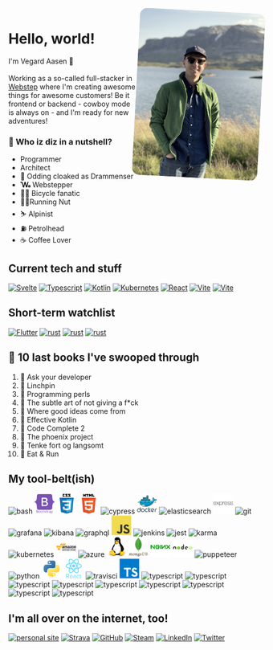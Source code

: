 <img style="border-radius: 15px; filter: sepia(35%); transform: rotate(3deg)" src="./me.jpeg" width="250" alt="vegard aasen amazing beautiful photo" align="right">
<h1 align="left">Hello, world!</h1>
<p>
    I'm Vegard Aasen <span style="overflow: hidden;transition-duration: 0.8s;transition-property: transform;transform: rotate(360deg);">👋</span>
    <br />
    <br />
    Working as a so-called full-stacker in <a href="https://www.webstep.no/">Webstep</a>
    where I'm creating awesome things for awesome customers! Be it frontend or backend - cowboy mode is always on - and 
    I'm ready for new adventures!
</p>

### 🤔 Who iz diz in a nutshell?

* Programmer
* Architect
* 📍 Odding cloaked as Drammenser
* <img src="./wo.png" width="20" alt="webstep logo"> Webstepper
* 🚴‍♂️ Bicycle fanatic
* 🏃‍♂️Running Nut
* ⛷ Alpinist
* ⛽️ Petrolhead
* ☕ ️Coffee Lover

## Current tech and stuff

[![Svelte](https://img.shields.io/badge/svelte-grey.svg?style=for-the-badge&logo=svelte)](https://svelte.dev/)
[![Typescript](https://img.shields.io/badge/typescript-grey.svg?style=for-the-badge&logo=typescript)](https://www.typescriptlang.org/)
[![Kotlin](https://img.shields.io/badge/kotlin-grey.svg?style=for-the-badge&logo=kotlin)](https://kotlinlang.org/)
[![Kubernetes](https://img.shields.io/badge/kubernetes-grey.svg?style=for-the-badge&logo=kubernetes)](https://kubernetes.io/)
[![React](https://img.shields.io/badge/react-grey.svg?style=for-the-badge&logo=react)](https://reactjs.org/)
[![Vite](https://img.shields.io/badge/vite-grey.svg?style=for-the-badge&logo=vite)](https://vitejs.dev/)
[![Vite](https://img.shields.io/badge/gradle-grey.svg?style=for-the-badge&logo=gradle)](https://gradle.org/)

## Short-term watchlist

[![Flutter](https://img.shields.io/badge/flutter-%23F7DF9F.svg?style=for-the-badge&logo=flutter&logoColor=%23000000)](https://flutter.dev/)
[![rust](https://img.shields.io/badge/rust-%23F7DF9F.svg?style=for-the-badge&logo=rust&logoColor=%23000000)](https://www.rust-lang.org/)
[![rust](https://img.shields.io/badge/deno-%23F7DF9F.svg?style=for-the-badge&logo=deno&logoColor=%23000000)](https://deno.land/)
[![rust](https://img.shields.io/badge/webassembly-%23F7DF9F.svg?style=for-the-badge&logoColor=%23000000)](https://webassembly.org/)

## 📖 10 last books I've swooped through

1. 📔 Ask your developer
2. 📔 Linchpin
1. 📔 Programming perls
4. 📔 The subtle art of not giving a f*ck
5. 📔 Where good ideas come from
6. 📔 Effective Kotlin
7. 📔 Code Complete 2
8. 📔 The phoenix project
9. 📔 Tenke fort og langsomt
10. 📔 Eat & Run

## My tool-belt(ish)

<p align="left">
    <img src="https://www.vectorlogo.zone/logos/gnu_bash/gnu_bash-icon.svg" alt="bash" width="40" height="40"/> 
    <img src="https://raw.githubusercontent.com/devicons/devicon/master/icons/bootstrap/bootstrap-plain-wordmark.svg" alt="bootstrap" width="40" height="40"/> 
    <img src="https://raw.githubusercontent.com/devicons/devicon/master/icons/css3/css3-original-wordmark.svg" alt="css3" width="40" height="40"/> 
    <img src="https://raw.githubusercontent.com/devicons/devicon/master/icons/html5/html5-original-wordmark.svg" alt="html5" width="40" height="40"/> 
    <img src="https://raw.githubusercontent.com/simple-icons/simple-icons/6e46ec1fc23b60c8fd0d2f2ff46db82e16dbd75f/icons/cypress.svg" alt="cypress" width="40" height="40"/> 
    <img src="https://raw.githubusercontent.com/devicons/devicon/master/icons/docker/docker-original-wordmark.svg" alt="docker" width="40" height="40"/> 
    <img src="https://www.vectorlogo.zone/logos/elastic/elastic-icon.svg" alt="elasticsearch" width="40" height="40"/> 
    <img src="https://raw.githubusercontent.com/devicons/devicon/master/icons/express/express-original-wordmark.svg" alt="express" width="40" height="40"/> 
    <img src="https://www.vectorlogo.zone/logos/git-scm/git-scm-icon.svg" alt="git" width="40" height="40"/> 
    <img src="https://www.vectorlogo.zone/logos/grafana/grafana-icon.svg" alt="grafana" width="40" height="40"/> 
    <img src="https://www.vectorlogo.zone/logos/elasticco_kibana/elasticco_kibana-icon.svg" alt="kibana" width="40" height="40"/> 
    <img src="https://www.vectorlogo.zone/logos/graphql/graphql-icon.svg" alt="graphql" width="40" height="40"/> 
    <img src="https://raw.githubusercontent.com/devicons/devicon/master/icons/javascript/javascript-original.svg" alt="javascript" width="40" height="40"/> 
    <img src="https://www.vectorlogo.zone/logos/jenkins/jenkins-icon.svg" alt="jenkins" width="40" height="40"/> 
    <img src="https://www.vectorlogo.zone/logos/jestjsio/jestjsio-icon.svg" alt="jest" width="40" height="40"/> 
    <img src="https://raw.githubusercontent.com/detain/svg-logos/780f25886640cef088af994181646db2f6b1a3f8/svg/karma.svg" alt="karma" width="40" height="40"/> 
    <img src="https://www.vectorlogo.zone/logos/kubernetes/kubernetes-icon.svg" alt="kubernetes" width="40" height="40"/> 
    <img src="https://raw.githubusercontent.com/devicons/devicon/master/icons/amazonwebservices/amazonwebservices-original-wordmark.svg" alt="aws" width="40" height="40"/> 
    <img src="https://www.vectorlogo.zone/logos/microsoft_azure/microsoft_azure-icon.svg" alt="azure" width="40" height="40"/> 
    <img src="https://raw.githubusercontent.com/devicons/devicon/master/icons/linux/linux-original.svg" alt="linux" width="40" height="40"/> 
    <img src="https://raw.githubusercontent.com/devicons/devicon/master/icons/mongodb/mongodb-original-wordmark.svg" alt="mongodb" width="40" height="40"/> 
    <img src="https://raw.githubusercontent.com/devicons/devicon/master/icons/nginx/nginx-original.svg" alt="nginx" width="40" height="40"/> 
    <img src="https://raw.githubusercontent.com/devicons/devicon/master/icons/nodejs/nodejs-original-wordmark.svg" alt="nodejs" width="40" height="40"/> 
    <img src="https://www.vectorlogo.zone/logos/pptrdev/pptrdev-official.svg" alt="puppeteer" width="40" height="40"/> 
    <img src="https://cdn.jsdelivr.net/gh/devicons/devicon/icons/kotlin/kotlin-original.svg" alt="python" width="40" height="40"/> 
    <img src="https://raw.githubusercontent.com/devicons/devicon/master/icons/python/python-original.svg" alt="python" width="40" height="40"/> 
    <img src="https://raw.githubusercontent.com/devicons/devicon/master/icons/react/react-original-wordmark.svg" alt="react" width="40" height="40"/> 
    <img src="https://www.vectorlogo.zone/logos/travis-ci/travis-ci-icon.svg" alt="travisci" width="40" height="40"/> 
    <img src="https://raw.githubusercontent.com/devicons/devicon/master/icons/typescript/typescript-original.svg" alt="typescript" width="40" height="40"/> 
    <img src="https://cdn.jsdelivr.net/gh/devicons/devicon/icons/svelte/svelte-original.svg" alt="typescript" width="40" height="40"/> 
    <img src="https://cdn.jsdelivr.net/gh/devicons/devicon/icons/denojs/denojs-original.svg" alt="typescript" width="40" height="40"/> 
    <img src="https://cdn.jsdelivr.net/gh/devicons/devicon/icons/electron/electron-original.svg" alt="typescript" width="40" height="40"/> 
    <img src="https://cdn.jsdelivr.net/gh/devicons/devicon/icons/spring/spring-original.svg" alt="typescript" width="40" height="40"/> 
    <img src="https://cdn.jsdelivr.net/gh/devicons/devicon/icons/perl/perl-original.svg" alt="typescript" width="40" height="40"/> 
    <img src="https://cdn.jsdelivr.net/gh/devicons/devicon/icons/android/android-original.svg" alt="typescript" width="40" height="40"/> 
    <img src="https://cdn.jsdelivr.net/gh/devicons/devicon/icons/redis/redis-original.svg" alt="typescript" width="40" height="40"/> 
    <img src="https://cdn.jsdelivr.net/gh/devicons/devicon/icons/postgresql/postgresql-plain-wordmark.svg" alt="typescript" width="40" height="40"/> 
    <img src="https://cdn.jsdelivr.net/gh/devicons/devicon/icons/go/go-original.svg" alt="typescript" width="40" height="40"/> 
</p>

## I'm all over on the internet, too!

[![personal site](https://img.shields.io/badge/www-vegaasen.com-lightgray.svg?style=for-the-badge)](http://www.vegaasen.com/)
[![Strava](https://img.shields.io/badge/strava-lightgray.svg?style=for-the-badge&logo=strava)](https://www.strava.com/)
[![GitHub](https://img.shields.io/badge/steam-lightgray.svg?style=for-the-badge&logo=github)](http://github.com/vegaasen)
[![Steam](https://img.shields.io/badge/steam-lightgray.svg?style=for-the-badge&logo=steam)](https://shields.io/)
[![LinkedIn](https://img.shields.io/badge/linkedIn-lightgray.svg?style=for-the-badge&logo=linkedin)](https://no.linkedin.com/in/vegaasen)
[![Twitter](https://img.shields.io/badge/twitter-lightgray.svg?style=for-the-badge&logo=twitter)](https://twitter.com/vegaasen)
